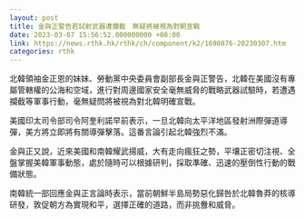 ```yaml
---
layout: post
title: 金與正警告若試射武器遭攔截　無疑將被視為對朝宣戰
date: 2023-03-07 15:56:52.000000000 +08:00
link: https://news.rthk.hk/rthk/ch/component/k2/1690876-20230307.htm
categories: rthk
---
```


北韓領袖金正恩的妹妹、勞動黨中央委員會副部長金與正警告，北韓在美國沒有專屬管轄權的公海和空域，進行對周邊國家安全毫無威脅的戰略武器試驗時，若遭遇攔截等軍事行動，毫無疑問將被視為對北韓明確宣戰。

美國印太司令部司令阿奎利諾早前表示，一旦北韓向太平洋地區發射洲際彈道導彈，美方將立即將有關導彈擊落。這番言論引起北韓強烈不滿。

金與正又說，近來美國和南韓耀武揚威，大有走向瘋狂之勢，平壤正密切注視、全盤掌握美韓軍事動態，處於隨時可以根據研判，採取準確、迅速的壓倒性行動的戰備狀態。

南韓統一部回應金與正言論時表示，當前朝鮮半島局勢惡化歸咎於北韓魯莽的核導研發，敦促朝方為實現和平，選擇正確的道路，而非挑釁和威脅。

